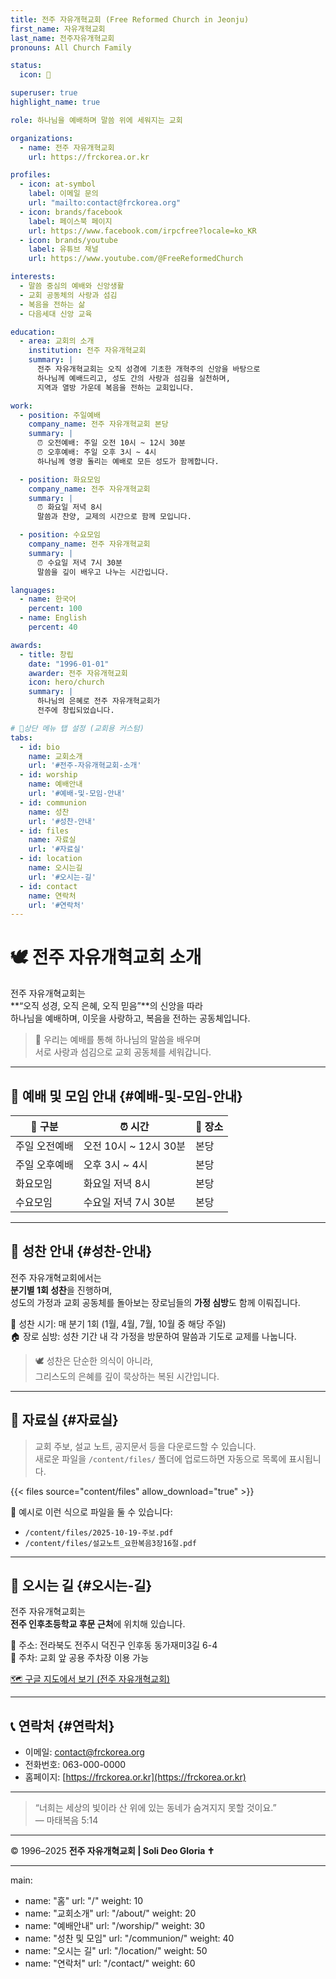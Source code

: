 ```yaml
---
title: 전주 자유개혁교회 (Free Reformed Church in Jeonju)
first_name: 자유개혁교회
last_name: 전주자유개혁교회
pronouns: All Church Family

status:
  icon: 📖

superuser: true
highlight_name: true

role: 하나님을 예배하며 말씀 위에 세워지는 교회

organizations:
  - name: 전주 자유개혁교회
    url: https://frckorea.or.kr

profiles:
  - icon: at-symbol
    label: 이메일 문의
    url: "mailto:contact@frckorea.org"
  - icon: brands/facebook
    label: 페이스북 페이지
    url: https://www.facebook.com/irpcfree?locale=ko_KR
  - icon: brands/youtube
    label: 유튜브 채널
    url: https://www.youtube.com/@FreeReformedChurch

interests:
  - 말씀 중심의 예배와 신앙생활
  - 교회 공동체의 사랑과 섬김
  - 복음을 전하는 삶
  - 다음세대 신앙 교육

education:
  - area: 교회의 소개
    institution: 전주 자유개혁교회
    summary: |
      전주 자유개혁교회는 오직 성경에 기초한 개혁주의 신앙을 바탕으로  
      하나님께 예배드리고, 성도 간의 사랑과 섬김을 실천하며,  
      지역과 열방 가운데 복음을 전하는 교회입니다.

work:
  - position: 주일예배
    company_name: 전주 자유개혁교회 본당
    summary: |
      ⏰ 오전예배: 주일 오전 10시 ~ 12시 30분  
      ⏰ 오후예배: 주일 오후 3시 ~ 4시  
      하나님께 영광 돌리는 예배로 모든 성도가 함께합니다.

  - position: 화요모임
    company_name: 전주 자유개혁교회
    summary: |
      ⏰ 화요일 저녁 8시  
      말씀과 찬양, 교제의 시간으로 함께 모입니다.

  - position: 수요모임
    company_name: 전주 자유개혁교회
    summary: |
      ⏰ 수요일 저녁 7시 30분  
      말씀을 깊이 배우고 나누는 시간입니다.

languages:
  - name: 한국어
    percent: 100
  - name: English
    percent: 40

awards:
  - title: 창립
    date: "1996-01-01"
    awarder: 전주 자유개혁교회
    icon: hero/church
    summary: |
      하나님의 은혜로 전주 자유개혁교회가  
      전주에 창립되었습니다.

# 🔹상단 메뉴 탭 설정 (교회용 커스텀)
tabs:
  - id: bio
    name: 교회소개
    url: '#전주-자유개혁교회-소개'
  - id: worship
    name: 예배안내
    url: '#예배-및-모임-안내'
  - id: communion
    name: 성찬
    url: '#성찬-안내'
  - id: files
    name: 자료실
    url: '#자료실'
  - id: location
    name: 오시는길
    url: '#오시는-길'
  - id: contact
    name: 연락처
    url: '#연락처'
---
```


# 🕊 전주 자유개혁교회 소개

전주 자유개혁교회는  
**“오직 성경, 오직 은혜, 오직 믿음”**의 신앙을 따라  
하나님을 예배하며, 이웃을 사랑하고, 복음을 전하는 공동체입니다.  

> 📖 우리는 예배를 통해 하나님의 말씀을 배우며  
> 서로 사랑과 섬김으로 교회 공동체를 세워갑니다.

---

## 🙏 예배 및 모임 안내 {#예배-및-모임-안내}

| 🙏 구분 | ⏰ 시간 | 📍 장소 |
|----------|---------|---------|
| 주일 오전예배 | 오전 10시 ~ 12시 30분 | 본당 |
| 주일 오후예배 | 오후 3시 ~ 4시 | 본당 |
| 화요모임 | 화요일 저녁 8시 | 본당 |
| 수요모임 | 수요일 저녁 7시 30분 | 본당 |

---

## 🍞 성찬 안내 {#성찬-안내}

전주 자유개혁교회에서는  
**분기별 1회 성찬**을 진행하며,  
성도의 가정과 교회 공동체를 돌아보는 장로님들의 **가정 심방**도 함께 이뤄집니다.

📅 성찬 시기: 매 분기 1회 (1월, 4월, 7월, 10월 중 해당 주일)  
🏠 장로 심방: 성찬 기간 내 각 가정을 방문하여 말씀과 기도로 교제를 나눕니다.

> 🕊️ 성찬은 단순한 의식이 아니라,  
> 그리스도의 은혜를 깊이 묵상하는 복된 시간입니다.

---

## 📂 자료실 {#자료실}

> 교회 주보, 설교 노트, 공지문서 등을 다운로드할 수 있습니다.  
> 새로운 파일을 `/content/files/` 폴더에 업로드하면 자동으로 목록에 표시됩니다.

{{< files source="content/files" allow_download="true" >}}

📌 예시로 이런 식으로 파일을 둘 수 있습니다:
- `/content/files/2025-10-19-주보.pdf`
- `/content/files/설교노트_요한복음3장16절.pdf`

---

## 📍 오시는 길 {#오시는-길}

전주 자유개혁교회는  
**전주 인후초등학교 후문 근처**에 위치해 있습니다.  

📌 주소: 전라북도 전주시 덕진구 인후동 동가재미3길 6-4  
🚗 주차: 교회 앞 공용 주차장 이용 가능  

[🗺️ 구글 지도에서 보기 (전주 자유개혁교회)](https://www.google.com/maps/place/%EC%9E%90%EC%9C%A0%EA%B0%9C%ED%98%81%EA%B5%90%ED%9A%8C/data=!3m1!4b1!4m6!3m5!1s0x3570237ce2bac0af:0xc0d43b2a9d13920b!8m2!3d35.8316883!4d127.1615202)

---

## 📞 연락처 {#연락처}

- 이메일: contact@frckorea.org  
- 전화번호: 063-000-0000  
- 홈페이지: [https://frckorea.or.kr](https://frckorea.or.kr)

---

> “너희는 세상의 빛이라 산 위에 있는 동네가 숨겨지지 못할 것이요.”  
> — 마태복음 5:14
---

© 1996–2025 **전주 자유개혁교회 | Soli Deo Gloria ✝️**

---


main:
  - name: "홈"
    url: "/"
    weight: 10
  - name: "교회소개"
    url: "/about/"
    weight: 20
  - name: "예배안내"
    url: "/worship/"
    weight: 30
  - name: "성찬 및 모임"
    url: "/communion/"
    weight: 40
  - name: "오시는 길"
    url: "/location/"
    weight: 50
  - name: "연락처"
    url: "/contact/"
    weight: 60